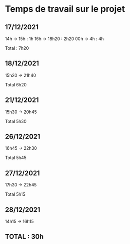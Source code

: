 # Temps de travail sur le projet

## 17/12/2021

14h -> 15h : 1h
16h -> 18h20 : 2h20
00h -> 4h : 4h

Total : 7h20

## 18/12/2021

15h20 -> 21h40

Total 6h20

## 21/12/2021

15h30 -> 20h45

Total 5h30

## 26/12/2021

16h45 -> 22h30

Total 5h45

## 27/12/2021

17h30 -> 22h45

Total 5h15

## 28/12/2021

14h15 -> 16h15

## TOTAL : 30h
